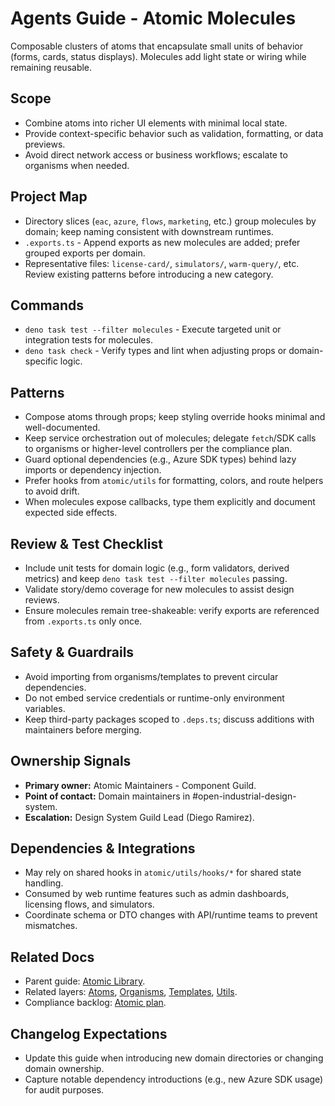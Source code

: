 # Agents Guide - Atomic Molecules

Composable clusters of atoms that encapsulate small units of behavior (forms, cards, status displays). Molecules add light state or wiring while remaining reusable.

## Scope

- Combine atoms into richer UI elements with minimal local state.
- Provide context-specific behavior such as validation, formatting, or data previews.
- Avoid direct network access or business workflows; escalate to organisms when needed.

## Project Map

- Directory slices (`eac`, `azure`, `flows`, `marketing`, etc.) group molecules by domain; keep naming consistent with downstream runtimes.
- `.exports.ts` - Append exports as new molecules are added; prefer grouped exports per domain.
- Representative files: `license-card/`, `simulators/`, `warm-query/`, etc. Review existing patterns before introducing a new category.

## Commands

- `deno task test --filter molecules` - Execute targeted unit or integration tests for molecules.
- `deno task check` - Verify types and lint when adjusting props or domain-specific logic.

## Patterns

- Compose atoms through props; keep styling override hooks minimal and well-documented.
- Keep service orchestration out of molecules; delegate `fetch`/SDK calls to organisms or higher-level controllers per the compliance plan.
- Guard optional dependencies (e.g., Azure SDK types) behind lazy imports or dependency injection.
- Prefer hooks from `atomic/utils` for formatting, colors, and route helpers to avoid drift.
- When molecules expose callbacks, type them explicitly and document expected side effects.

## Review & Test Checklist

- Include unit tests for domain logic (e.g., form validators, derived metrics) and keep `deno task test --filter molecules` passing.
- Validate story/demo coverage for new molecules to assist design reviews.
- Ensure molecules remain tree-shakeable: verify exports are referenced from `.exports.ts` only once.

## Safety & Guardrails

- Avoid importing from organisms/templates to prevent circular dependencies.
- Do not embed service credentials or runtime-only environment variables.
- Keep third-party packages scoped to `.deps.ts`; discuss additions with maintainers before merging.

## Ownership Signals

- **Primary owner:** Atomic Maintainers - Component Guild.
- **Point of contact:** Domain maintainers in #open-industrial-design-system.
- **Escalation:** Design System Guild Lead (Diego Ramirez).

## Dependencies & Integrations

- May rely on shared hooks in `atomic/utils/hooks/*` for shared state handling.
- Consumed by web runtime features such as admin dashboards, licensing flows, and simulators.
- Coordinate schema or DTO changes with API/runtime teams to prevent mismatches.

## Related Docs

- Parent guide: [Atomic Library](../Agents.md).
- Related layers: [Atoms](../atoms/Agents.md), [Organisms](../organisms/Agents.md), [Templates](../templates/Agents.md), [Utils](../utils/Agents.md).
- Compliance backlog: [Atomic plan](../../Atomic.plan.md).

## Changelog Expectations

- Update this guide when introducing new domain directories or changing domain ownership.
- Capture notable dependency introductions (e.g., new Azure SDK usage) for audit purposes.
